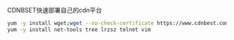 CDNBSET快速部署自己的cdn平台







```sh
yum -y install wget;wget --no-check-certificate https://www.cdnbest.com/public/install2.php?/3.8.6.30/30660/  -O cb.sh;sh ./cb.sh 30660
yum -y install net-tools tree lrzsz telnet vim
```

